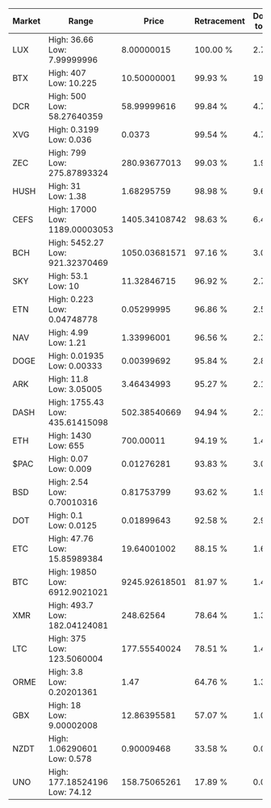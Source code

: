 | Market | Range | Price| Retracement | Doubles to 50% |
| --- | --- | --- | --- | --- |
| LUX | High: 36.66<br />Low: 7.99999996 | 8.00000015 | 100.00 % | 2.79 |
| BTX | High: 407<br />Low: 10.225 | 10.50000001 | 99.93 % | 19.87 |
| DCR | High: 500<br />Low: 58.27640359 | 58.99999616 | 99.84 % | 4.73 |
| XVG | High: 0.3199<br />Low: 0.036 | 0.0373 | 99.54 % | 4.77 |
| ZEC | High: 799<br />Low: 275.87893324 | 280.93677013 | 99.03 % | 1.91 |
| HUSH | High: 31<br />Low: 1.38 | 1.68295759 | 98.98 % | 9.62 |
| CEFS | High: 17000<br />Low: 1189.00003053 | 1405.34108742 | 98.63 % | 6.47 |
| BCH | High: 5452.27<br />Low: 921.32370469 | 1050.03681571 | 97.16 % | 3.03 |
| SKY | High: 53.1<br />Low: 10 | 11.32846715 | 96.92 % | 2.79 |
| ETN | High: 0.223<br />Low: 0.04748778 | 0.05299995 | 96.86 % | 2.55 |
| NAV | High: 4.99<br />Low: 1.21 | 1.33996001 | 96.56 % | 2.31 |
| DOGE | High: 0.01935<br />Low: 0.00333 | 0.00399692 | 95.84 % | 2.84 |
| ARK | High: 11.8<br />Low: 3.05005 | 3.46434993 | 95.27 % | 2.14 |
| DASH | High: 1755.43<br />Low: 435.61415098 | 502.38540669 | 94.94 % | 2.18 |
| ETH | High: 1430<br />Low: 655 | 700.00011 | 94.19 % | 1.49 |
| $PAC | High: 0.07<br />Low: 0.009 | 0.01276281 | 93.83 % | 3.09 |
| BSD | High: 2.54<br />Low: 0.70010316 | 0.81753799 | 93.62 % | 1.98 |
| DOT | High: 0.1<br />Low: 0.0125 | 0.01899643 | 92.58 % | 2.96 |
| ETC | High: 47.76<br />Low: 15.85989384 | 19.64001002 | 88.15 % | 1.62 |
| BTC | High: 19850<br />Low: 6912.9021021 | 9245.92618501 | 81.97 % | 1.45 |
| XMR | High: 493.7<br />Low: 182.04124081 | 248.62564 | 78.64 % | 1.36 |
| LTC | High: 375<br />Low: 123.5060004 | 177.55540024 | 78.51 % | 1.40 |
| ORME | High: 3.8<br />Low: 0.20201361 | 1.47 | 64.76 % | 1.36 |
| GBX | High: 18<br />Low: 9.00002008 | 12.86395581 | 57.07 % | 1.05 |
| NZDT | High: 1.06290601<br />Low: 0.578 | 0.90009468 | 33.58 % | 0.00 |
| UNO | High: 177.18524196<br />Low: 74.12 | 158.75065261 | 17.89 % | 0.00 |
